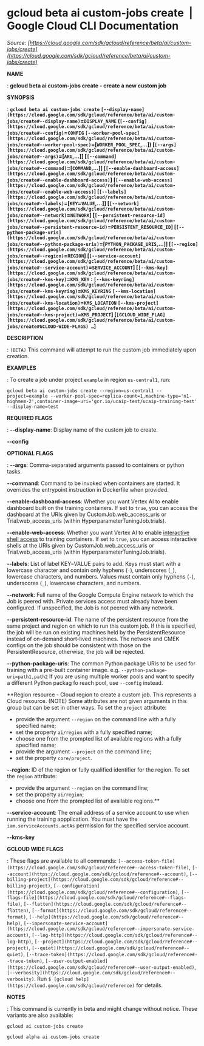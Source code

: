 # gcloud beta ai custom-jobs create  |  Google Cloud CLI Documentation

*Source: [https://cloud.google.com/sdk/gcloud/reference/beta/ai/custom-jobs/create](https://cloud.google.com/sdk/gcloud/reference/beta/ai/custom-jobs/create)*

**NAME**

: **gcloud beta ai custom-jobs create - create a new custom job**

**SYNOPSIS**

: **`gcloud beta ai custom-jobs create` `[--display-name](https://cloud.google.com/sdk/gcloud/reference/beta/ai/custom-jobs/create#--display-name)`=`DISPLAY_NAME` (`[--config](https://cloud.google.com/sdk/gcloud/reference/beta/ai/custom-jobs/create#--config)`=`CONFIG` `[--worker-pool-spec](https://cloud.google.com/sdk/gcloud/reference/beta/ai/custom-jobs/create#--worker-pool-spec)`=[`WORKER_POOL_SPEC`,…]) [`[--args](https://cloud.google.com/sdk/gcloud/reference/beta/ai/custom-jobs/create#--args)`=[`ARG`,…]] [`[--command](https://cloud.google.com/sdk/gcloud/reference/beta/ai/custom-jobs/create#--command)`=[`COMMAND`,…]] [`[--enable-dashboard-access](https://cloud.google.com/sdk/gcloud/reference/beta/ai/custom-jobs/create#--enable-dashboard-access)`] [`[--enable-web-access](https://cloud.google.com/sdk/gcloud/reference/beta/ai/custom-jobs/create#--enable-web-access)`] [`[--labels](https://cloud.google.com/sdk/gcloud/reference/beta/ai/custom-jobs/create#--labels)`=[`KEY`=`VALUE`,…]] [`[--network](https://cloud.google.com/sdk/gcloud/reference/beta/ai/custom-jobs/create#--network)`=`NETWORK`] [`[--persistent-resource-id](https://cloud.google.com/sdk/gcloud/reference/beta/ai/custom-jobs/create#--persistent-resource-id)`=`PERSISTENT_RESOURCE_ID`] [`[--python-package-uris](https://cloud.google.com/sdk/gcloud/reference/beta/ai/custom-jobs/create#--python-package-uris)`=[`PYTHON_PACKAGE_URIS`,…]] [`[--region](https://cloud.google.com/sdk/gcloud/reference/beta/ai/custom-jobs/create#--region)`=`REGION`] [`[--service-account](https://cloud.google.com/sdk/gcloud/reference/beta/ai/custom-jobs/create#--service-account)`=`SERVICE_ACCOUNT`] [`[--kms-key](https://cloud.google.com/sdk/gcloud/reference/beta/ai/custom-jobs/create#--kms-key)`=`KMS_KEY` : `[--kms-keyring](https://cloud.google.com/sdk/gcloud/reference/beta/ai/custom-jobs/create#--kms-keyring)`=`KMS_KEYRING` `[--kms-location](https://cloud.google.com/sdk/gcloud/reference/beta/ai/custom-jobs/create#--kms-location)`=`KMS_LOCATION` `[--kms-project](https://cloud.google.com/sdk/gcloud/reference/beta/ai/custom-jobs/create#--kms-project)`=`KMS_PROJECT`] [`[GCLOUD_WIDE_FLAG](https://cloud.google.com/sdk/gcloud/reference/beta/ai/custom-jobs/create#GCLOUD-WIDE-FLAGS) …`]**

**DESCRIPTION**

: `(BETA)` This command will attempt to run the custom job immediately
upon creation.

**EXAMPLES**

: To create a job under project ``example`` in
region ``us-central1``, run:

```
gcloud beta ai custom-jobs create --region=us-central1 --project=example --worker-pool-spec=replica-count=1,machine-type='n1-highmem-2',container-image-uri='gcr.io/ucaip-test/ucaip-training-test' --display-name=test
```

**REQUIRED FLAGS**

: **--display-name**:
Display name of the custom job to create.

**--config**

**OPTIONAL FLAGS**

: **--args**:
Comma-separated arguments passed to containers or python tasks.

**--command**:
Command to be invoked when containers are started. It overrides the entrypoint
instruction in Dockerfile when provided.

**--enable-dashboard-access**:
Whether you want Vertex AI to enable dashboard built on the training containers.
If set to ``true``, you can access the
dashboard at the URIs given by CustomJob.web_access_uris or
Trial.web_access_uris (within HyperparameterTuningJob.trials).

**--enable-web-access**:
Whether you want Vertex AI to enable [interactive
shell access](https://cloud.google.com/vertex-ai/docs/training/monitor-debug-interactive-shell) to training containers. If set to
``true``, you can access interactive shells at
the URIs given by CustomJob.web_access_uris or Trial.web_access_uris (within
HyperparameterTuningJob.trials).

**--labels**:
List of label KEY=VALUE pairs to add.
Keys must start with a lowercase character and contain only hyphens
(`-`), underscores (`_`), lowercase characters, and
numbers. Values must contain only hyphens (`-`), underscores
(`_`), lowercase characters, and numbers.

**--network**:
Full name of the Google Compute Engine network to which the Job is peered with.
Private services access must already have been configured. If unspecified, the
Job is not peered with any network.

**--persistent-resource-id**:
The name of the persistent resource from the same project and region on which to
run this custom job.
If this is specified, the job will be run on existing machines held by the
PersistentResource instead of on-demand short-lived machines. The network and
CMEK configs on the job should be consistent with those on the
PersistentResource, otherwise, the job will be rejected.

**--python-package-uris**:
The common Python package URIs to be used for training with a pre-built
container image. e.g. `--python-package-uri=path1,path2` If you are
using multiple worker pools and want to specify a different Python packag fo
reach pool, use `--config` instead.

**Region resource - Cloud region to create a custom job. This represents a Cloud
resource. (NOTE) Some attributes are not given arguments in this group but can
be set in other ways.
To set the `project` attribute:

- provide the argument `--region` on the command line with a fully
specified name;
- set the property `ai/region` with a fully specified name;
- choose one from the prompted list of available regions with a fully specified
name;
- provide the argument `--project` on the command line;
- set the property `core/project`.

**--region**:
ID of the region or fully qualified identifier for the region.
To set the `region` attribute:

- provide the argument `--region` on the command line;
- set the property `ai/region`;
- choose one from the prompted list of available regions.**

**--service-account**:
The email address of a service account to use when running the training
appplication. You must have the `iam.serviceAccounts.actAs`
permission for the specified service account.

**--kms-key**

**GCLOUD WIDE FLAGS**

: These flags are available to all commands: `[--access-token-file](https://cloud.google.com/sdk/gcloud/reference#--access-token-file)`,
`[--account](https://cloud.google.com/sdk/gcloud/reference#--account)`, `[--billing-project](https://cloud.google.com/sdk/gcloud/reference#--billing-project)`,
`[--configuration](https://cloud.google.com/sdk/gcloud/reference#--configuration)`,
`[--flags-file](https://cloud.google.com/sdk/gcloud/reference#--flags-file)`,
`[--flatten](https://cloud.google.com/sdk/gcloud/reference#--flatten)`, `[--format](https://cloud.google.com/sdk/gcloud/reference#--format)`, `[--help](https://cloud.google.com/sdk/gcloud/reference#--help)`, `[--impersonate-service-account](https://cloud.google.com/sdk/gcloud/reference#--impersonate-service-account)`,
`[--log-http](https://cloud.google.com/sdk/gcloud/reference#--log-http)`,
`[--project](https://cloud.google.com/sdk/gcloud/reference#--project)`, `[--quiet](https://cloud.google.com/sdk/gcloud/reference#--quiet)`, `[--trace-token](https://cloud.google.com/sdk/gcloud/reference#--trace-token)`, `[--user-output-enabled](https://cloud.google.com/sdk/gcloud/reference#--user-output-enabled)`,
`[--verbosity](https://cloud.google.com/sdk/gcloud/reference#--verbosity)`.
Run `$ [gcloud help](https://cloud.google.com/sdk/gcloud/reference)` for details.

**NOTES**

: This command is currently in beta and might change without notice. These
variants are also available:

```
gcloud ai custom-jobs create
```

```
gcloud alpha ai custom-jobs create
```